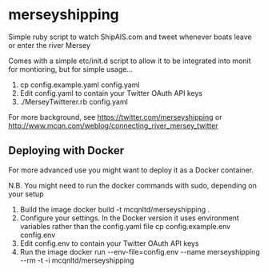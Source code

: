 merseyshipping
==============

Simple ruby script to watch ShipAIS.com and tweet whenever boats leave or enter the river Mersey

Comes with a simple etc/init.d script to allow it to be integrated into monit for montioring, but for simple usage...

 1. cp config.example.yaml config.yaml
 1. Edit config.yaml to contain your Twitter OAuth API keys
 1. ./MerseyTwitterer.rb config.yaml

For more background, see https://twitter.com/merseyshipping or http://www.mcqn.com/weblog/connecting_river_mersey_twitter

## Deploying with Docker

For more advanced use you might want to deploy it as a Docker container.

N.B. You might need to run the docker commands with sudo, depending on your setup

 1. Build the image
    docker build -t mcqnltd/merseyshipping .
 1. Configure your settings.  In the Docker version it uses environment variables rather than the config.yaml file
    cp config.example.env config.env
 1. Edit config.env to contain your Twitter OAuth API keys
 1. Run the image
    docker run --env-file=config.env --name merseyshipping --rm -t -i mcqnltd/merseyshipping

